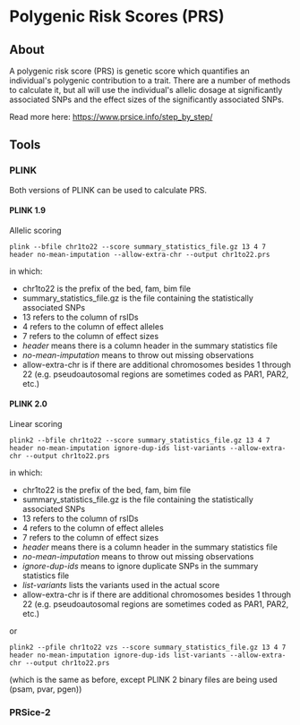 # Polygenic Risk Scores (PRS)
## About
A polygenic risk score (PRS) is genetic score which quantifies an individual's polygenic contribution to a trait. There are a number of methods to calculate it, but all will use the individual's allelic dosage at significantly associated SNPs and the effect sizes of the significantly associated SNPs. 

Read more here: https://www.prsice.info/step_by_step/

## Tools
### PLINK
Both versions of PLINK can be used to calculate PRS. 
#### PLINK 1.9
Allelic scoring

    plink --bfile chr1to22 --score summary_statistics_file.gz 13 4 7 header no-mean-imputation --allow-extra-chr --output chr1to22.prs
    
in which:
- chr1to22 is the prefix of the bed, fam, bim file
- summary_statistics_file.gz is the file containing the statistically associated SNPs
- 13 refers to the column of rsIDs 
- 4 refers to the column of effect alleles
- 7 refers to the column of effect sizes 
- *header* means there is a column header in the summary statistics file
- *no-mean-imputation* means to throw out missing observations
- allow-extra-chr is if there are additional chromosomes besides 1 through 22 (e.g. pseudoautosomal regions are sometimes coded as PAR1, PAR2, etc.)

    
#### PLINK 2.0
Linear scoring

    plink2 --bfile chr1to22 --score summary_statistics_file.gz 13 4 7 header no-mean-imputation ignore-dup-ids list-variants --allow-extra-chr --output chr1to22.prs
    
in which:
- chr1to22 is the prefix of the bed, fam, bim file
- summary_statistics_file.gz is the file containing the statistically associated SNPs
- 13 refers to the column of rsIDs 
- 4 refers to the column of effect alleles
- 7 refers to the column of effect sizes 
- *header* means there is a column header in the summary statistics file
- *no-mean-imputation* means to throw out missing observations
- *ignore-dup-ids* means to ignore duplicate SNPs in the summary statistics file
- *list-variants* lists the variants used in the actual score
- allow-extra-chr is if there are additional chromosomes besides 1 through 22 (e.g. pseudoautosomal regions are sometimes coded as PAR1, PAR2, etc.)

or

    plink2 --pfile chr1to22 vzs --score summary_statistics_file.gz 13 4 7 header no-mean-imputation ignore-dup-ids list-variants --allow-extra-chr --output chr1to22.prs
    
(which is the same as before, except PLINK 2 binary files are being used (psam, pvar, pgen))

### PRSice-2

